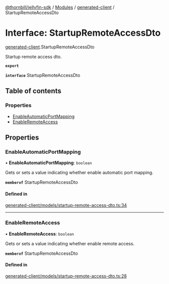 [@thornbill/jellyfin-sdk](../README.md) / [Modules](../modules.md) / [generated-client](../modules/generated_client.md) / StartupRemoteAccessDto

# Interface: StartupRemoteAccessDto

[generated-client](../modules/generated_client.md).StartupRemoteAccessDto

Startup remote access dto.

**`export`**

**`interface`** StartupRemoteAccessDto

## Table of contents

### Properties

- [EnableAutomaticPortMapping](generated_client.StartupRemoteAccessDto.md#enableautomaticportmapping)
- [EnableRemoteAccess](generated_client.StartupRemoteAccessDto.md#enableremoteaccess)

## Properties

### EnableAutomaticPortMapping

• **EnableAutomaticPortMapping**: `boolean`

Gets or sets a value indicating whether enable automatic port mapping.

**`memberof`** StartupRemoteAccessDto

#### Defined in

[generated-client/models/startup-remote-access-dto.ts:34](https://github.com/thornbill/jellyfin-sdk-typescript/blob/b5d0506/src/generated-client/models/startup-remote-access-dto.ts#L34)

___

### EnableRemoteAccess

• **EnableRemoteAccess**: `boolean`

Gets or sets a value indicating whether enable remote access.

**`memberof`** StartupRemoteAccessDto

#### Defined in

[generated-client/models/startup-remote-access-dto.ts:28](https://github.com/thornbill/jellyfin-sdk-typescript/blob/b5d0506/src/generated-client/models/startup-remote-access-dto.ts#L28)
